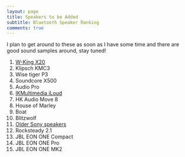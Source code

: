 ```yaml
---
layout: page
title: Speakers to be Added
subtitle: Bluetooth Speaker Ranking
comments: true
---
```


I plan to get around to these as soon as I have some time and there are good sound samples around, stay tuned!

1. [W-King X20](https://www.amazon.com/W-KING-Portable-Bluetooth-Speakers-Waterproof/dp/B0CRYXN3S9?&_encoding=UTF8&tag=rankingspea01-20&linkCode=ur2&linkId=9a5ce13a985ce8fba04382e26aa62f2d&camp=1789&creative=9325)
1. Klipsch KMC3 
1. Wise tiger P3
1. Soundcore X500
1. Audio Pro
1. [IKMultimedia iLoud](https://www.ikmultimedia.com/products/iloud/)
1. HK Audio Move 8
1. House of Marley
1. Boat
1. Blitzwolf
1. [Older Sony speakers](https://www.sony.com/electronics/support/speakers-wireless-speakers/srs-xb31/articles/00247922)
1. Rocksteady 2.1
1. JBL EON ONE Compact
1. JBL EON ONE Pro
1. JBL EON ONE MK2 
